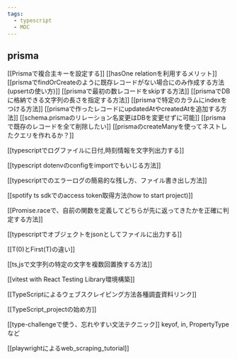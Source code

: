 ```yaml
---
tags:
  - typescript
  - MOC
---
```

## prisma
[[Prismaで複合主キーを設定する]]
[[hasOne relationを利用するメリット]]
[[prismaでfindOrCreateのように既存レコードがない場合にのみ作成する方法(upsertの使い方)]]
[[prismaで最初の数レコードをskipする方法]]
[[prismaでDBに格納できる文字列の長さを指定する方法]]
[[prismaで特定のカラムにindexをつける方法]]
[[prismaで作ったレコードにupdatedAtやcreatedAtを追加する方法]]
[[schema.prismaのリレーション名変更はDBを変更せずに可能]]
[[prismaで既存のレコードを全て削除したい]]
[[prismaのcreateManyを使ってネストしたクエリを作れるか？]]

[[typescriptでログファイルに日付,時刻情報を文字列出力する]]

[[typescript dotenvのconfigをimportでもいじる方法]]

[[typescriptでのエラーログの簡易的な残し方、ファイル書き出し方法]]

[[spotify ts sdkでのaccess token取得方法(how to start project)]]

[[Promise.raceで、自前の関数を定義してどちらが先に返ってきたかを正確に判定する方法]]

[[typescriptでオブジェクトをjsonとしてファイルに出力する]]

[[T(0)とFirst(T)の違い]]

[[ts,jsで文字列の特定の文字を複数回置換する方法]]

[[vitest with React Testing Library環境構築]]

[[TypeScriptによるウェブスクレイピング方法各種調査資料リンク]]

[[TypeScript_projectの始め方]]

[[type-challengeで使う、忘れやすい文法テクニック]]
keyof, in, PropertyTypeなど

[[playwrightによるweb_scraping_tutorial]]